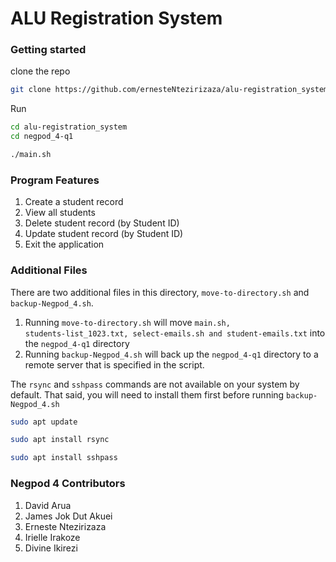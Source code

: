 # ALU Registration System


### Getting started

clone the repo

```bash
git clone https://github.com/ernesteNtezirizaza/alu-registration_system
```
Run


``` bash
cd alu-registration_system
cd negpod_4-q1
```

``` bash
./main.sh
```

### Program Features

1. Create a student record
2. View all students
3. Delete student record (by Student ID)
4. Update student record (by Student ID)
5. Exit the application

### Additional Files

There are two additional files in this directory, <code>move-to-directory.sh</code> and <code>backup-Negpod_4.sh</code>.
1. Running <code>move-to-directory.sh</code> will move <code>main.sh, students-list_1023.txt, select-emails.sh and student-emails.txt</code> into the <code>negpod_4-q1</code> directory
2. Running <code>backup-Negpod_4.sh</code> will back up the <code>negpod_4-q1</code> directory to a remote server that is specified in the script.

The <code>rsync</code> and <code>sshpass</code> commands are not available on your system by default. That said, you will need to install them first before running <code>backup-Negpod_4.sh</code>

``` bash
sudo apt update
```

``` bash
sudo apt install rsync
```

``` bash
sudo apt install sshpass
```

### Negpod 4 Contributors

1. David Arua
2. James Jok Dut Akuei
3. Erneste Ntezirizaza
4. Irielle Irakoze
5. Divine Ikirezi
